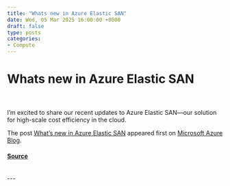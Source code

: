 ```yaml
---
title: "Whats new in Azure Elastic SAN"
date: Wed, 05 Mar 2025 16:00:00 +0000
draft: false
type: posts
categories: 
- Compute
---
```

# Whats new in Azure Elastic SAN

<br/>

<br/>
I’m excited to share our recent updates to Azure Elastic SAN—our solution for high-scale cost efficiency in the cloud.

The post [What’s new in Azure Elastic SAN](https://azure.microsoft.com/en-us/blog/whats-new-in-azure-elastic-san/) appeared first on [Microsoft Azure Blog](https://azure.microsoft.com/en-us/blog).

#### [Source](https://azure.microsoft.com/en-us/blog/whats-new-in-azure-elastic-san/)

<br/>
---

